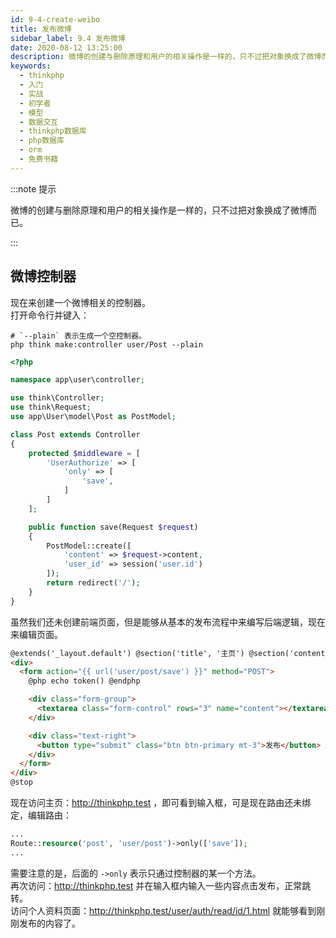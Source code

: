 ```yaml
---
id: 9-4-create-weibo
title: 发布微博
sidebar_label: 9.4 发布微博
date: 2020-08-12 13:25:00
description: 微博的创建与删除原理和用户的相关操作是一样的，只不过把对象换成了微博而已。
keywords:
  - thinkphp
  - 入门
  - 实战
  - 初学者
  - 模型
  - 数据交互
  - thinkphp数据库
  - php数据库
  - orm
  - 免费书籍
---
```


:::note 提示

微博的创建与删除原理和用户的相关操作是一样的，只不过把对象换成了微博而已。 

:::

## 微博控制器

现在来创建一个微博相关的控制器。  
打开命令行并键入：

```shell title="shell"
# `--plain` 表示生成一个空控制器。
php think make:controller user/Post --plain
```

```php title="application\user\controller\Post.php"
<?php

namespace app\user\controller;

use think\Controller;
use think\Request;
use app\User\model\Post as PostModel;

class Post extends Controller
{
	protected $middleware = [
		'UserAuthorize' => [
			'only' => [
				'save',
			]
		]
	];

	public function save(Request $request)
	{
		PostModel::create([
			'content' => $request->content,
			'user_id' => session('user.id')
		]);
		return redirect('/');
	}
}
```

虽然我们还未创建前端页面，但是能够从基本的发布流程中来编写后端逻辑，现在来编辑页面。

```html title="resources\views\welcome\index\home.blade.php"
@extends('_layout.default') @section('title', '主页') @section('content')
<div>
  <form action="{{ url('user/post/save') }}" method="POST">
    @php echo token() @endphp

    <div class="form-group">
      <textarea class="form-control" rows="3" name="content"></textarea>
    </div>

    <div class="text-right">
      <button type="submit" class="btn btn-primary mt-3">发布</button>
    </div>
  </form>
</div>
@stop
```

现在访问主页：http://thinkphp.test ，即可看到输入框，可是现在路由还未绑定，编辑路由：

```php title="route\route.php"
...
Route::resource('post', 'user/post')->only(['save']);
...
```

需要注意的是，后面的 `->only` 表示只通过控制器的某一个方法。  
再次访问：http://thinkphp.test 并在输入框内输入一些内容点击发布，正常跳转。  
访问个人资料页面：http://thinkphp.test/user/auth/read/id/1.html 就能够看到刚刚发布的内容了。
